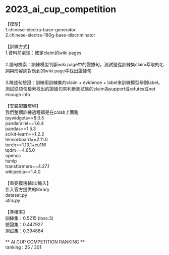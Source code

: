 # 2023_ai_cup_competition
【模型】<br>
1.chinese-electra-base-generator<br>
2.chinese-electra-180g-base-discriminator<br>
<br>
【訓練方式】<br>
1.資料前處理：確定claim的wiki pages<br>
<br>
2.語句檢索：訓練模型判斷wiki page中的證據句。測試是從訓練集claim萃取的名詞與形容詞對應到的wiki page中找出證據句<br>
<br>
3.陳述句驗證：訓練用訓練集的claim + evidence + label來訓練模型辨別label。測試從語句檢索找出的證據句來判斷測試集的claim為support或refutes或not enough info<br>
<br>
【安裝配置環境】<br>
我們整個訓練過程都是在colab上面跑<br>
ipywidgets==8.0.5<br>
pandarallel==1.6.4<br>
pandas==1.5.3<br>
scikit-learn==1.2.2<br>
tensorboard==2.11.0<br>
torch==1.13.1+cu116<br>
tqdm==4.65.0<br>
opencc<br>
hanlp<br>
transformers==4.27.1<br>
wikipedia==1.4.0<br>
<br>
【重要模塊輸出/輸入】<br>
引入官方提供的library<br>
dataset.py<br>
utils.py<br>
<br>
【準確率】<br>
訓練集：0.5215 (loss:3)<br>
驗證集：0.447927<br>
測試集：0.394884<br>
<br>
** AI CUP COMPETITION RANKING **<br>
ranking : 25 / 301<br>
